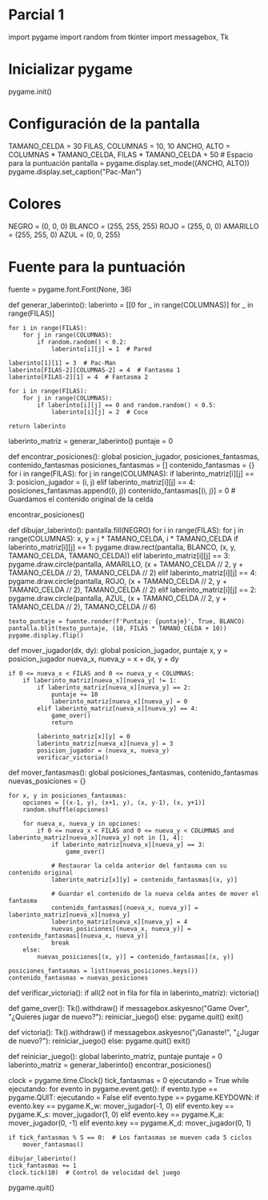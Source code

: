 # Parcial 1
import pygame
import random
from tkinter import messagebox, Tk

# Inicializar pygame
pygame.init()

# Configuración de la pantalla
TAMANO_CELDA = 30
FILAS, COLUMNAS = 10, 10
ANCHO, ALTO = COLUMNAS * TAMANO_CELDA, FILAS * TAMANO_CELDA + 50  # Espacio para la puntuación
pantalla = pygame.display.set_mode((ANCHO, ALTO))
pygame.display.set_caption("Pac-Man")

# Colores
NEGRO = (0, 0, 0)
BLANCO = (255, 255, 255)
ROJO = (255, 0, 0)
AMARILLO = (255, 255, 0)
AZUL = (0, 0, 255)

# Fuente para la puntuación
fuente = pygame.font.Font(None, 36)

def generar_laberinto():
    laberinto = [[0 for _ in range(COLUMNAS)] for _ in range(FILAS)]
    
    for i in range(FILAS):
        for j in range(COLUMNAS):
            if random.random() < 0.2:
                laberinto[i][j] = 1  # Pared
    
    laberinto[1][1] = 3  # Pac-Man
    laberinto[FILAS-2][COLUMNAS-2] = 4  # Fantasma 1
    laberinto[FILAS-2][1] = 4  # Fantasma 2
    
    for i in range(FILAS):
        for j in range(COLUMNAS):
            if laberinto[i][j] == 0 and random.random() < 0.5:
                laberinto[i][j] = 2  # Coco
    
    return laberinto

laberinto_matriz = generar_laberinto()
puntaje = 0

def encontrar_posiciones():
    global posicion_jugador, posiciones_fantasmas, contenido_fantasmas
    posiciones_fantasmas = []
    contenido_fantasmas = {}
    for i in range(FILAS):
        for j in range(COLUMNAS):
            if laberinto_matriz[i][j] == 3:
                posicion_jugador = (i, j)
            elif laberinto_matriz[i][j] == 4:
                posiciones_fantasmas.append((i, j))
                contenido_fantasmas[(i, j)] = 0  # Guardamos el contenido original de la celda

encontrar_posiciones()

def dibujar_laberinto():
    pantalla.fill(NEGRO)
    for i in range(FILAS):
        for j in range(COLUMNAS):
            x, y = j * TAMANO_CELDA, i * TAMANO_CELDA
            if laberinto_matriz[i][j] == 1:
                pygame.draw.rect(pantalla, BLANCO, (x, y, TAMANO_CELDA, TAMANO_CELDA))
            elif laberinto_matriz[i][j] == 3:
                pygame.draw.circle(pantalla, AMARILLO, (x + TAMANO_CELDA // 2, y + TAMANO_CELDA // 2), TAMANO_CELDA // 2)
            elif laberinto_matriz[i][j] == 4:
                pygame.draw.circle(pantalla, ROJO, (x + TAMANO_CELDA // 2, y + TAMANO_CELDA // 2), TAMANO_CELDA // 2)
            elif laberinto_matriz[i][j] == 2:
                pygame.draw.circle(pantalla, AZUL, (x + TAMANO_CELDA // 2, y + TAMANO_CELDA // 2), TAMANO_CELDA // 6)
    
    texto_puntaje = fuente.render(f'Puntaje: {puntaje}', True, BLANCO)
    pantalla.blit(texto_puntaje, (10, FILAS * TAMANO_CELDA + 10))
    pygame.display.flip()

def mover_jugador(dx, dy):
    global posicion_jugador, puntaje
    x, y = posicion_jugador
    nueva_x, nueva_y = x + dx, y + dy
    
    if 0 <= nueva_x < FILAS and 0 <= nueva_y < COLUMNAS:
        if laberinto_matriz[nueva_x][nueva_y] != 1:
            if laberinto_matriz[nueva_x][nueva_y] == 2:
                puntaje += 10
                laberinto_matriz[nueva_x][nueva_y] = 0
            elif laberinto_matriz[nueva_x][nueva_y] == 4:
                game_over()
                return
            
            laberinto_matriz[x][y] = 0
            laberinto_matriz[nueva_x][nueva_y] = 3
            posicion_jugador = (nueva_x, nueva_y)
            verificar_victoria()

def mover_fantasmas():
    global posiciones_fantasmas, contenido_fantasmas
    nuevas_posiciones = {}
    
    for x, y in posiciones_fantasmas:
        opciones = [(x-1, y), (x+1, y), (x, y-1), (x, y+1)]
        random.shuffle(opciones)
        
        for nueva_x, nueva_y in opciones:
            if 0 <= nueva_x < FILAS and 0 <= nueva_y < COLUMNAS and laberinto_matriz[nueva_x][nueva_y] not in [1, 4]:
                if laberinto_matriz[nueva_x][nueva_y] == 3:
                    game_over()
                
                # Restaurar la celda anterior del fantasma con su contenido original
                laberinto_matriz[x][y] = contenido_fantasmas[(x, y)]
                
                # Guardar el contenido de la nueva celda antes de mover el fantasma
                contenido_fantasmas[(nueva_x, nueva_y)] = laberinto_matriz[nueva_x][nueva_y]
                laberinto_matriz[nueva_x][nueva_y] = 4
                nuevas_posiciones[(nueva_x, nueva_y)] = contenido_fantasmas[(nueva_x, nueva_y)]
                break
        else:
            nuevas_posiciones[(x, y)] = contenido_fantasmas[(x, y)]
    
    posiciones_fantasmas = list(nuevas_posiciones.keys())
    contenido_fantasmas = nuevas_posiciones

def verificar_victoria():
    if all(2 not in fila for fila in laberinto_matriz):
        victoria()

def game_over():
    Tk().withdraw()
    if messagebox.askyesno("Game Over", "¿Quieres jugar de nuevo?"):
        reiniciar_juego()
    else:
        pygame.quit()
        exit()

def victoria():
    Tk().withdraw()
    if messagebox.askyesno("¡Ganaste!", "¿Jugar de nuevo?"):
        reiniciar_juego()
    else:
        pygame.quit()
        exit()

def reiniciar_juego():
    global laberinto_matriz, puntaje
    puntaje = 0
    laberinto_matriz = generar_laberinto()
    encontrar_posiciones()

clock = pygame.time.Clock()
tick_fantasmas = 0
ejecutando = True
while ejecutando:
    for evento in pygame.event.get():
        if evento.type == pygame.QUIT:
            ejecutando = False
        elif evento.type == pygame.KEYDOWN:
            if evento.key == pygame.K_w:
                mover_jugador(-1, 0)
            elif evento.key == pygame.K_s:
                mover_jugador(1, 0)
            elif evento.key == pygame.K_a:
                mover_jugador(0, -1)
            elif evento.key == pygame.K_d:
                mover_jugador(0, 1)
    
    if tick_fantasmas % 5 == 0:  # Los fantasmas se mueven cada 5 ciclos
        mover_fantasmas()
    
    dibujar_laberinto()
    tick_fantasmas += 1
    clock.tick(10)  # Control de velocidad del juego

pygame.quit()


